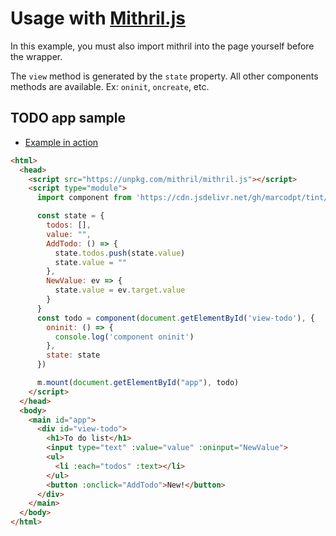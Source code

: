 # Usage with [Mithril.js](https://github.com/MithrilJS/mithril.js)
In this example, you must also import mithril into the page yourself before the
wrapper.

The `view` method is generated by the `state` property.
All other components methods are available. Ex: `oninit`, `oncreate`, etc.

## TODO app sample
 - [Example in action](../samples/mithril.html)

```html
<html>
  <head>
    <script src="https://unpkg.com/mithril/mithril.js"></script>
    <script type="module">
      import component from 'https://cdn.jsdelivr.net/gh/marcodpt/tint/mithril.js'

      const state = {
        todos: [],
        value: "",
        AddTodo: () => {
          state.todos.push(state.value)
          state.value = ""
        },
        NewValue: ev => {
          state.value = ev.target.value
        }
      }
      const todo = component(document.getElementById('view-todo'), {
        oninit: () => {
          console.log('component oninit')
        },
        state: state
      })

      m.mount(document.getElementById("app"), todo)
    </script>
  </head>
  <body>
    <main id="app">
      <div id="view-todo">
        <h1>To do list</h1>
        <input type="text" :value="value" :oninput="NewValue">
        <ul>
          <li :each="todos" :text></li>
        </ul>
        <button :onclick="AddTodo">New!</button>
      </div>
    </main>
  </body>
</html>
```

